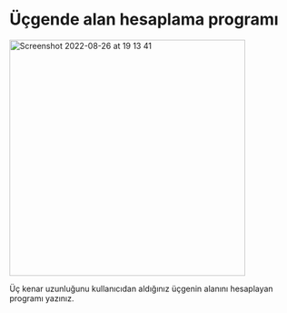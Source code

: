 # Üçgende alan hesaplama programı

<img width="415" alt="Screenshot 2022-08-26 at 19 13 41" src="https://user-images.githubusercontent.com/72032853/186948571-eb5dabb3-66f0-4b0d-9ca4-797d357a5c01.png">

Üç kenar uzunluğunu kullanıcıdan aldığınız üçgenin alanını hesaplayan programı yazınız.
